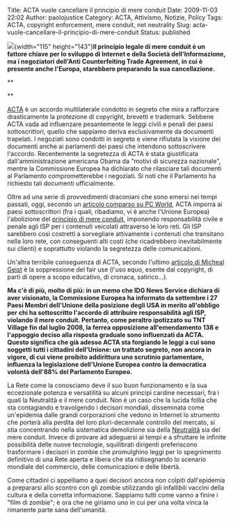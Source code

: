 Title: ACTA vuole cancellare il principio di mere conduit
Date: 2009-11-03 22:02
Author: paolojustice
Category: ACTA, Attivismo, Notizie, Policy
Tags: ACTA, copyright enforcement, mere conduit, net neutrality
Slug: acta-vuole-cancellare-il-principio-di-mere-conduit
Status: published

![](http://www.rockinwtexasgoods.com/images/badge%20pony%20express%20messenger.jpg){width="115" height="143"}**Il principio legale di mere conduit è un fattore chiave per lo sviluppo di Internet e della Società dell'Informazione, ma i negoziatori dell'Anti Counterfeiting Trade Agreement, in cui è presente anche l'Europa, starebbero preparando la sua cancellazione.**

  
**  
<!--more-->**

[ACTA](http://www.keionline.org/acta) è un accordo multilaterale condotto in segreto che mira a rafforzare drasticamente la protezione di copyright, brevetti e trademark. Sebbene ACTA vada ad influenzare pesantemente le leggi civili e penali dei paesi sottoscrittori, quello che sappiamo deriva esclusivamente da documenti trapelati. I negoziati sono condotti in segreto e viene rifiutata la visione dei documenti anche ai parlamenti dei paesi che intendono sottoscrivere l'accordo. Recentemente la segretezza di ACTA è stata giustificata dall'amministrazione americana Obama da "motivi di sicurezza nazionale", mentre la Commissione Europea ha dichiarato che rilasciare tali documenti al Parlamento comprometterebbe i negoziati. Si noti che il Parlamento ha richiesto tali documenti ufficialmente.

Oltre ad una serie di provvedimenti draconiani che sono emersi nei tempi passati, oggi, secondo un [articolo comparso su PC World](http://www.pcworld.com/article/181312/trade_talks_hone_in_on_internet_abuse_and_isp_liability.html), ACTA imporrà ai paesi sottoscrittori (fra i quali, ribadiamo, vi è anche l'Unione Europea) l'abolizione del [principio di mere conduit](http://blog.tntvillage.scambioetico.org/?p=2735), imponendo responsabilità civile e penale agli ISP per i contenuti veicolati attraverso le loro reti. Gli ISP sarebbero così costretti a sorvegliare attivamente i contenuti che transitano nella loro rete, con conseguenti alti costi (che ricadrebbero inevitabilmente sui clienti) e soprattutto violando la segretezza delle comunicazioni.

Un'altra terribile conseguenza di ACTA, secondo l'ultimo [articolo di Micheal Geist](http://www.michaelgeist.ca/content/view/4510/125/#copycon) è la soppressione del fair use (l'uso equo, esente dal copyright, di parti di opere a scopo educativo, di cronaca, satirico...).

**Ma c'è di più, molto di più: in un memo che IDG News Service dichiara di aver visionato, la Commissione Europea ha informato da settembre i 27 Paesi Membri dell'Unione della posizione degli USA in merito all'obbligo per chi ha sottoscritto l'accordo di attribuire responsabilità agli ISP, violando il mere conduit. Pertanto, come peraltro ipotizzato su TNT Village fin dal luglio 2008, la ferrea opposizione all'emendamento 138 e l'appoggio deciso alla risposta graduale sono influenzati da ACTA. Questo significa che già adesso ACTA sta forgiando le leggi a cui sono soggetti tutti i cittadini dell'Unione: un trattato segreto, non ancora in vigore, di cui viene proibito addirittura uno scrutinio parlamentare, influenza la legislazione dell'Unione Europea contro la democratica volontà dell'88% del Parlamento Europeo.**

La Rete come la conosciamo deve il suo buon funzionamento e la sua eccezionale potenza e versatilità su alcuni principi cardine necessari, fra i quali la Neutralità e il mere conduit. Non è un caso che la lucida follia che sta contagiando e travolgendo i decisori mondiali, disseminata come un'epidemia dalle grandi corporazioni che vedono in Internet lo strumento che porterà alla perdita del loro pluri-decennale controllo del mercato, si stia concentrando nella sistematica demolizione sia della [Neutralità](http://blog.tntvillage.scambioetico.org/?p=3405) sia del mere conduit. Invece di provare ad adeguarsi ai tempi e a sfruttare le infinite possibilità delle nuove tecnologie, squilibrati dirigenti preferiscono trasformare i decisori in zombie che promulghino leggi per lo spegnimento definitivo di una Rete aperta e libera che sta ridisegnando lo scenario mondiale del commercio, delle comunicazioni e delle libertà.

Come cittadini ci appelliamo a quei decisori ancora non colpiti dall'epidemia a prepararsi allo scontro con gli zombie utilizzando gli infallibili vaccini della cultura e della corretta informazione. Sappiamo tutti come vanno a finire i "film di zombie"; è ora che ne giriamo uno in cui per una volta vinca la rimanente parte sana dell'umanità.
